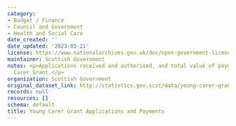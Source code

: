 ```yaml
---
category:
- Budget / Finance
- Council and Government
- Health and Social Care
date_created: ''
date_updated: '2023-03-21'
license: https://www.nationalarchives.gov.uk/doc/open-government-licence/version/3/
maintainer: Scottish Government
notes: <p>Applications received and authorised, and total value of payments for Young
  Carer Grant.</p>
organization: Scottish Government
original_dataset_link: http://statistics.gov.scot/data/young-carer-grant-applications
records: null
resources: []
schema: default
title: Young Carer Grant Applications and Payments
---
```

